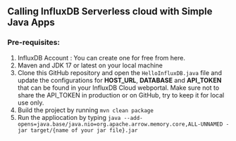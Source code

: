 ## Calling InfluxDB Serverless cloud with Simple Java Apps

### Pre-requisites:

1. InfluxDB Account : You can create one for free from here.
2. Maven and JDK 17 or latest on your local machine
3. Clone this GitHub repository and open the `HelloInfluxDB.java` file and update the configurations for **HOST_URL**, **DATABASE** and **API_TOKEN** that can be found in your InfluxDB Cloud webportal. Make sure not to share the API_TOKEN in production or on GitHub, try to keep it for local use only.
4. Build the project by running ```mvn clean package```
5. Run the appliocation by typing ```java --add-opens=java.base/java.nio=org.apache.arrow.memory.core,ALL-UNNAMED -jar target/{name of your jar file}.jar```
